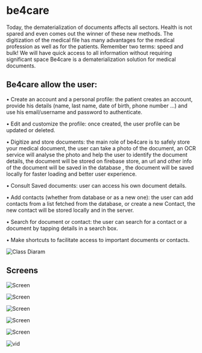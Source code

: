 # be4care
Today, the dematerialization of documents affects all sectors. Health is not spared and even comes out the winner of these new methods. The digitization of the medical file has many advantages for the medical profession as well as for the patients.
Remember two terms: speed and bulk! We will have quick access to all information without requiring significant space
Be4care is a dematerialization solution for medical documents.

## Be4care allow the user:


•	Create an account and a personal profile: the patient creates an account, provide his details (name, last name, date of birth, phone number …) and use his email/username and password to authenticate.


•	Edit and customize the profile: once created, the user profile can be updated or deleted.


•	Digitize and store documents: the main role of be4care is to safely store your medical document, the user can take a photo of the document, an OCR service will analyse the photo and help the user to identify the document details, the document will be stored on firebase store, an url and other info of the document will be saved in the database , the document will be saved locally for faster loading and better user experience.


•	Consult Saved documents: user can access his own document details.


•	Add contacts (whether from database or as a new one): the user can add contacts from a list fetched from the database, or create a new Contact, the new contact will be stored locally and in the server.


•	Search for document or contact: the user can search for a contact or a document by tapping details in a search box.


•	Make shortcuts to facilitate access to important documents or contacts.

![Class Diaram](https://github.com/maherzaidoune/be4care/blob/master/classd.jpg)

## Screens

![Screen](https://github.com/maherzaidoune/be4care/blob/master/Screenshot_2018-06-26-22-15-56.png)

![Screen](https://github.com/maherzaidoune/be4care/blob/master/Screenshot_2018-06-26-22-16-18.png)

![Screen](https://github.com/maherzaidoune/be4care/blob/master/Screenshot_2018-06-26-22-22-23.png)

![Screen](https://github.com/maherzaidoune/be4care/blob/master/Screenshot_2018-06-26-22-22-49.png)

![Screen](https://github.com/maherzaidoune/be4care/blob/master/Screenshot_2018-06-26-22-22-57.png)

![vid](https://github.com/maherzaidoune/be4care/blob/master/ezgif-1-27e03bc510.gif)





